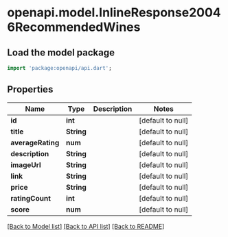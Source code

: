 # openapi.model.InlineResponse20046RecommendedWines

## Load the model package
```dart
import 'package:openapi/api.dart';
```

## Properties
Name | Type | Description | Notes
------------ | ------------- | ------------- | -------------
**id** | **int** |  | [default to null]
**title** | **String** |  | [default to null]
**averageRating** | **num** |  | [default to null]
**description** | **String** |  | [default to null]
**imageUrl** | **String** |  | [default to null]
**link** | **String** |  | [default to null]
**price** | **String** |  | [default to null]
**ratingCount** | **int** |  | [default to null]
**score** | **num** |  | [default to null]

[[Back to Model list]](../README.md#documentation-for-models) [[Back to API list]](../README.md#documentation-for-api-endpoints) [[Back to README]](../README.md)


